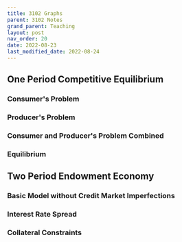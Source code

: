 ```yaml
---
title: 3102 Graphs
parent: 3102 Notes
grand_parent: Teaching
layout: post
nav_order: 20
date: 2022-08-23
last_modified_date: 2022-08-24
---
```



<link href="https://kineticgraphs.org/css/kg.0.2.6.css" rel="stylesheet" type="text/css">
<script src="https://kineticgraphs.org/js/kg3d.0.2.6.js"></script>


## One Period Competitive Equilibrium


### Consumer's Problem

### Producer's Problem

### Consumer and Producer's Problem Combined

### Equilibrium






## Two Period Endowment Economy


### Basic Model without Credit Market Imperfections


<div class="kg-container" src="./graphs/twoPeriodEndowment.yml" clearColor='#fff0'></div>

<!--
Cobb Douglass preferences are equivalent to log plus beta log preferences when alpha = 1/(1+beta) ???
      - ContourMap:
          levels: [0,1,1.5,2,2.5,3, params.utility]
          fn: "log(x)+params.b*log(y)"

      - EconIndifferenceMap:
          utilityFunction:
            CobbDouglas: {alpha: 1/(1+params.b)}
          levels: [1,2,3,4,5, calcs.utility]
      
-->




### Interest Rate Spread


<div class="kg-container" src="./graphs/twoPeriodInterestRateSpread.yml" clearColor='#fff0'></div>


### Collateral Constraints



<div class="kg-container" src="./graphs/twoPeriodCollateralConstraint.yml" clearColor='#fff0'></div>



